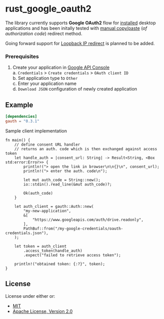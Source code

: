 rust_google_oauth2
================

The library currently supports **Google OAuth2** flow for [installed](https://developers.google.com/identity/protocols/OAuth2?hl=en_US#installed) desktop applications and has been initally tested with [manual copy/paste](https://developers.google.com/identity/protocols/OAuth2InstalledApp#redirect-uri_oob-manual) (_of authorization code_) redirect method.

Going forward support for [Loopback IP redirect](https://developers.google.com/identity/protocols/OAuth2InstalledApp#redirect-uri_loopback) is planned to be added.

### Prerequisites

1. Create your application in [Google API Console](https://console.developers.google.com/apis/credentials)  
   a. `Credentials` > `Create credentials` > `OAuth client ID`  
   b. Set application type to `Other`  
   c. Enter your application name  
   d. `Download JSON` configuration of newly created application  

## Example
```toml
[dependencies]
gauth = "0.3.1"
```
Sample client implementation

```rust,no_run
fn main() {
    // define consent URL handler
    // returns an auth. code which is then exchanged against access token
    let handle_auth = |consent_url: String| -> Result<String, <Box std:error:Error>> {
        println!("> open the link in browser\n\n{}\n", consent_url);
        println!("> enter the auth. code\n");

        let mut auth_code = String::new();
        io::stdin().read_line(&mut auth_code)?;

        Ok(auth_code)
    }

    let auth_client = gauth::Auth::new(
        "my-new-application",
        &[
            "https://www.googleapis.com/auth/drive.readonly",
        ],
        PathBuf::from("/my-google-credentials/oauth-credentials.json"),
    );

    let token = auth_client
        .access_token(handle_auth)
        .expect("failed to retrieve access token");

    println!("obtained token: {:?}", token);
}
```

## License

License under either or:

* [MIT](LICENSE-MIT)
* [Apache License, Version 2.0](LICENSE-APACHE)

